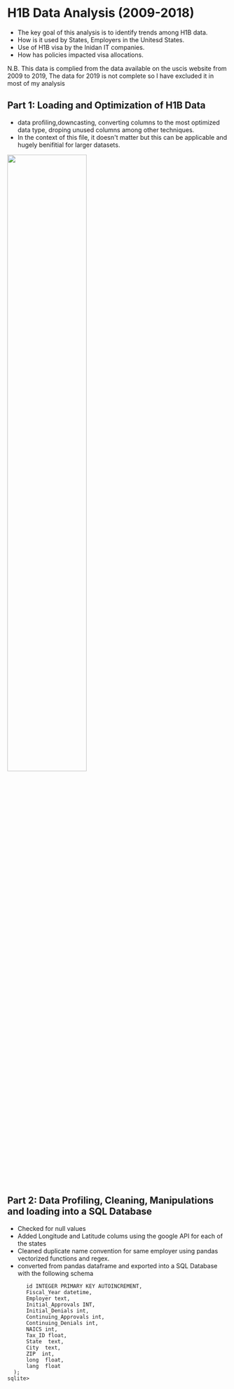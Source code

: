 # H1B Data Analysis (2009-2018)

- The key goal of this analysis is to identify trends among H1B data.
- How is it used by States, Employers in the Unitesd States.
- Use of H1B visa by the Inidan IT companies.
- How has policies impacted visa allocations.


N.B. This data is complied from the data available on the uscis website from 2009 to 2019, The data for 2019 is not complete so I have excluded it in most of my analysis

## Part 1: Loading and Optimization of H1B Data
- data profiling,downcasting, converting columns to the most optimized data type, droping unused columns among other techniques. 
- In the context of this file, it doesn't matter but this can be applicable and hugely benifitial for larger datasets. 

<img src="https://github.com/ankit-kothari/data_science_journey/blob/master/github_images/newplot.png" height="60%" width="60%">

## Part 2: Data Profiling, Cleaning, Manipulations and loading into a SQL Database
- Checked for null values
- Added Longitude and Latitude colums using the google API for each of the states
- Cleaned duplicate name convention for same employer using pandas vectorized functions and regex.
- converted from pandas dataframe and exported into a SQL Database with the following schema

``` CREATE TABLE h1b (
      id INTEGER PRIMARY KEY AUTOINCREMENT,
      Fiscal_Year datetime,
      Employer text,
      Initial_Approvals INT,
      Initial_Denials int,
      Continuing_Approvals int,
      Continuing_Denials int,
      NAICS int,
      Tax_ID float,
      State  text,
      City  text,
      ZIP  int,
      long  float,
      lang  float
  );
sqlite> 
```

